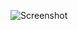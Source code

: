 ![Screenshot](https://raw.githubusercontent.com/Cryakl/Ultimate-RAT-Collection/refs/heads/main/SubSeven/SubSeven%20v1.2/Screenshot.png)
